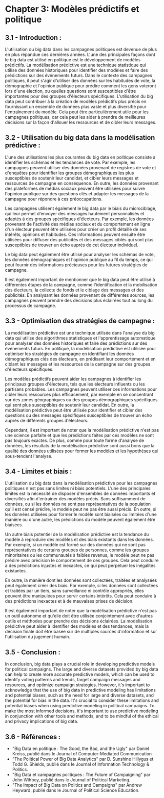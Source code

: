 # Chapter 3: Modèles prédictifs et politique
## 3.1 - Introduction : 

L'utilisation du big data dans les campagnes politiques est devenue de plus en plus répandue ces dernières années. L'une des principales façons dont le big data est utilisé en politique est le développement de modèles prédictifs. La modélisation prédictive est une technique statistique qui utilise des données historiques pour identifier des modèles et faire des prédictions sur des événements futurs. Dans le contexte des campagnes politiques, il peut s'agir d'utiliser des données sur les habitudes de vote, la démographie et l'opinion publique pour prédire comment les gens voteront lors d'une élection, ou quelles questions sont susceptibles d'être importantes pour des groupes d'électeurs spécifiques. L'utilisation du big data peut contribuer à la création de modèles prédictifs plus précis en fournissant un ensemble de données plus vaste et plus diversifié pour l'entraînement du modèle. Cela peut être particulièrement utile pour les campagnes politiques, car cela peut les aider à prendre de meilleures décisions sur la façon d'allouer les ressources et de cibler leurs messages. 

## 3.2 - Utilisation du big data dans la modélisation prédictive : 

L'une des utilisations les plus courantes du big data en politique consiste à identifier les schémas et les tendances de vote. Par exemple, les campagnes peuvent utiliser des données provenant de registres de vote et d'enquêtes pour identifier les groupes démographiques les plus susceptibles de soutenir leur candidat, et cibler leurs messages et ressources de campagne en conséquence. En outre, les données provenant des plateformes de médias sociaux peuvent être utilisées pour suivre l'opinion publique sur des questions clés et adapter les messages de la campagne pour répondre à ces préoccupations.

Les campagnes utilisent également le big data par le biais du microciblage, qui leur permet d'envoyer des messages hautement personnalisés et adaptés à des groupes spécifiques d'électeurs. Par exemple, les données provenant de l'activité des médias sociaux et du comportement en ligne d'un électeur peuvent être utilisées pour créer un profil détaillé de ses intérêts, opinions et habitudes. Ces informations peuvent ensuite être utilisées pour diffuser des publicités et des messages ciblés qui sont plus susceptibles de trouver un écho auprès de cet électeur individuel.

Le big data peut également être utilisé pour analyser les schémas de vote, les données démographiques et l'opinion publique au fil du temps, ce qui peut fournir des informations précieuses pour les futures stratégies de campagne.

Il est également important de mentionner que le big data peut être utilisé à différentes étapes de la campagne, comme l'identification et la mobilisation des électeurs, la collecte de fonds et le ciblage des messages et des publicités. En analysant les données provenant de différentes sources, les campagnes peuvent prendre des décisions plus éclairées tout au long du processus de campagne.

## 3.3 - Optimisation des stratégies de campagne : 

La modélisation prédictive est une technique utilisée dans l'analyse du big data qui utilise des algorithmes statistiques et l'apprentissage automatique pour analyser des données historiques et faire des prédictions sur des événements futurs. En politique, la modélisation prédictive est utilisée pour optimiser les stratégies de campagne en identifiant les données démographiques clés des électeurs, en prédisant leur comportement et en ciblant les messages et les ressources de la campagne sur des groupes d'électeurs spécifiques.

Les modèles prédictifs peuvent aider les campagnes à identifier les principaux groupes d'électeurs, tels que les électeurs influents ou les partisans probables. Les campagnes peuvent utiliser ces informations pour cibler leurs ressources plus efficacement, par exemple en se concentrant sur des zones géographiques ou des groupes démographiques spécifiques qui sont plus susceptibles de soutenir leur candidat. En outre, la modélisation prédictive peut être utilisée pour identifier et cibler des questions ou des messages spécifiques susceptibles de trouver un écho auprès de différents groupes d'électeurs.

Cependant, il est important de noter que la modélisation prédictive n'est pas une science parfaite et que les prédictions faites par ces modèles ne sont pas toujours exactes. De plus, comme pour toute forme d'analyse de données, les résultats de la modélisation prédictive sont aussi bons que la qualité des données utilisées pour former les modèles et les hypothèses qui sous-tendent l'analyse.


## 3.4 - Limites et biais : 

L'utilisation du big data dans la modélisation prédictive pour les campagnes politiques n'est pas sans limites ni biais potentiels. L'une des principales limites est la nécessité de disposer d'ensembles de données importants et diversifiés afin d'entraîner des modèles précis. Sans suffisamment de données, ou si les données ne sont pas représentatives de la population qu'il est censé prédire, le modèle peut ne pas être aussi précis. En outre, si les données utilisées pour former le modèle sont biaisées ou limitées d'une manière ou d'une autre, les prédictions du modèle peuvent également être biaisées.

Un autre biais potentiel de la modélisation prédictive est la tendance du modèle à reproduire des modèles et des biais existants dans les données. Par exemple, si un modèle est formé sur des données qui ne sont pas représentatives de certains groupes de personnes, comme les groupes minoritaires ou les communautés à faibles revenus, le modèle peut ne pas prédire avec précision le comportement de ces groupes. Cela peut conduire à des prédictions injustes et inexactes, ce qui peut perpétuer les inégalités existantes.

En outre, la manière dont les données sont collectées, traitées et analysées peut également créer des biais. Par exemple, si les données sont collectées et traitées par un tiers, sans surveillance ni contrôle appropriés, elles peuvent être manipulées pour servir certains intérêts. Cela peut conduire à des prédictions inexactes et à de mauvaises prises de décision.

Il est également important de noter que la modélisation prédictive n'est pas un outil autonome et qu'elle doit être utilisée conjointement avec d'autres outils et méthodes pour prendre des décisions éclairées. La modélisation prédictive peut aider à identifier des modèles et des tendances, mais la décision finale doit être basée sur de multiples sources d'information et sur l'utilisation du jugement humain.

## 3.5 - Conclusion : 

In conclusion, big data plays a crucial role in developing predictive models for political campaigns. The large and diverse datasets provided by big data can help to create more accurate predictive models, which can be used to identify voting patterns and trends, target campaign messages and resources, and optimize campaign strategies. However, it's important to acknowledge that the use of big data in predictive modeling has limitations and potential biases, such as the need for large and diverse datasets, and the potential for bias in the data. It's crucial to consider these limitations and potential biases when using predictive modeling in political campaigns. To make the most informed decisions, it's important to use predictive modeling in conjunction with other tools and methods, and to be mindful of the ethical and privacy implications of big data.





## 3.6 - Références : 

- "Big Data en politique : The Good, the Bad, and the Ugly" par Daniel Kreiss, publié dans le Journal of Computer-Mediated Communication
- "The Political Power of Big Data Analytics" par D. Sunshine Hillygus et Todd G. Shields, publié dans le Journal of Information Technology & Politics.
- "Big Data et campagnes politiques : The Future of Campaigning" par John Wihbey, publié dans le Journal of Political Marketing.
- "The Impact of Big Data on Politics and Campaigns" par Andrew Heyward, publié dans le Journal of Political Science Education.